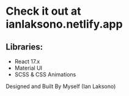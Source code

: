 
# Check it out at ianlaksono.netlify.app

## Libraries:
- React 17.x
- Material UI
- SCSS & CSS Animations

Designed and Built By Myself (Ian Laksono)
